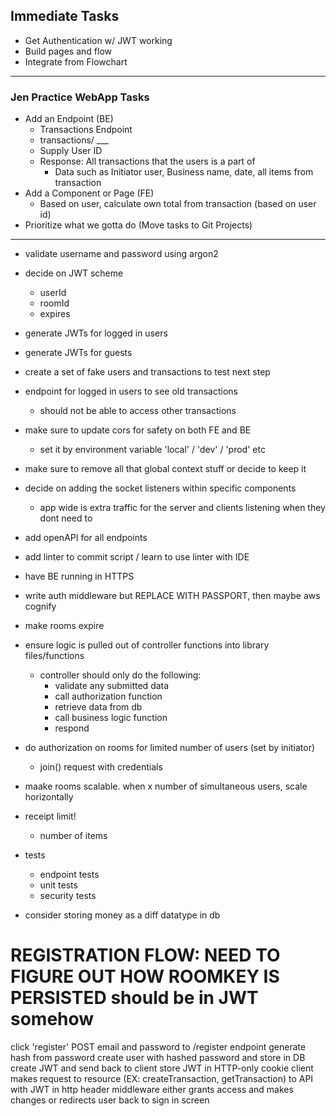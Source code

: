 ## Immediate Tasks
- Get Authentication w/ JWT working
- Build pages and flow
- Integrate from Flowchart

---

### Jen Practice WebApp Tasks
- Add an Endpoint (BE) 
	- Transactions Endpoint
	- transactions/ ___
	- Supply User ID
	- Response: All transactions that the users is a part of 
		- Data such as Initiator user, Business name, date, all items from transaction 
- Add a Component or Page (FE)
	- Based on user, calculate own total from transaction (based on user id)  
- Prioritize what we gotta do (Move tasks to Git Projects)

---

- validate username and password using argon2
- decide on JWT scheme
  - userId
  - roomId 
  - expires
- generate JWTs for logged in users 
- generate JWTs for guests 
- create a set of fake users and transactions to test next step 
- endpoint for logged in users to see old transactions
  - should not be able to access other transactions 
- make sure to update cors for safety on both FE and BE 
  - set it by environment variable 'local' / 'dev' / 'prod' etc 
- make sure to remove all that global context stuff or decide to keep it
- decide on adding the socket listeners within specific components
  - app wide is extra traffic for the server and clients listening when they dont need to 
- add openAPI for all endpoints
- add linter to commit script / learn to use linter with IDE
- have BE running in HTTPS
- write auth middleware but REPLACE WITH PASSPORT, then maybe aws cognify
- make rooms expire 
- ensure logic is pulled out of controller functions into library files/functions
  - controller should only do the following: 
    - validate any submitted data 
    - call authorization function
    - retrieve data from db
    - call business logic function
    - respond 
- do authorization on rooms for limited number of users (set by initiator) 
  - join() request with credentials 

- maake rooms scalable. when x number of simultaneous users, scale horizontally
- receipt limit! 
  - number of items 
- tests 
  - endpoint tests 
  - unit tests
  - security tests
- consider storing money as a diff datatype in db 


# REGISTRATION FLOW: NEED TO FIGURE OUT HOW ROOMKEY IS PERSISTED should be in JWT somehow

click 'register' 
POST email and password to /register endpoint
generate hash from password 
create user with hashed password and store in DB 
create JWT and send back to client 
store JWT in HTTP-only cookie 
client makes request to resource (EX: createTransaction, getTransaction) to API with JWT in http header 
middleware either grants access and makes changes or redirects user back to sign in screen 
